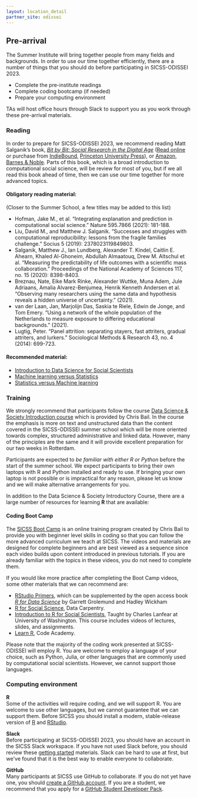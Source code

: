 ```yaml
---
layout: location_detail
partner_site: odissei
---
```


## Pre-arrival

The Summer Institute will bring together people from many fields and backgrounds. In order to use our time together efficiently, there are a number of things that you should do before participating in SICSS-ODISSEI 2023.

- Complete the pre-institute readings
- Complete coding bootcamp (if needed)
- Prepare your computing environment

TAs will host office hours through Slack to support you as you work through these pre-arrival materials.

### Reading

In order to prepare for SICSS-ODISSEI 2023, we recommend reading Matt Salganik’s book, *[Bit by Bit: Social Research in the Digital Age](http://www.bitbybitbook.com)* ([Read online](https://www.bitbybitbook.com/en/1st-ed/preface/) or purchase from [IndieBound](https://www.indiebound.org/book/9780691158648), [Princeton University Press](https://press.princeton.edu/books/paperback/9780691196107/bit-by-bit)), or [Amazon](https://www.amazon.com/Bit-Social-Research-Digital-Age/dp/0691158649), [Barnes & Noble](https://www.barnesandnoble.com/w/bit-by-bit-matthew-salganik/1125483924). Parts of this book, which is a broad introduction to computational social science, will be review for most of you, but if we all read this book ahead of time, then we can use our time together for more advanced topics.

#### <b>Obligatory reading material</b>:
(Closer to the Summer School, a few titles may be added to this list)

- Hofman, Jake M., et al. “Integrating explanation and prediction in computational social science.” Nature 595.7866 (2021): 181-188.
- Liu, David M., and Matthew J. Salganik. “Successes and struggles with computational reproducibility: lessons from the fragile families challenge.” Socius 5 (2019): 2378023119849803.
- Salganik, Matthew J., Ian Lundberg, Alexander T. Kindel, Caitlin E. Ahearn, Khaled Al-Ghoneim, Abdullah Almaatouq, Drew M. Altschul et al. “Measuring the predictability of life outcomes with a scientific mass collaboration.” Proceedings of the National Academy of Sciences 117, no. 15 (2020): 8398-8403.
- Breznau, Nate, Eike Mark Rinke, Alexander Wuttke, Muna Adem, Jule Adriaans, Amalia Alvarez-Benjumea, Henrik Kenneth Andersen et al. “Observing many researchers using the same data and hypothesis reveals a hidden universe of uncertainty.” (2021).
- van der Laan, Jan, Marjolijn Das, Saskia te Riele, Edwin de Jonge, and Tom Emery. “Using a network of the whole population of the Netherlands to measure exposure to differing educational backgrounds.” (2021).
- Lugtig, Peter. “Panel attrition: separating stayers, fast attriters, gradual attriters, and lurkers.” Sociological Methods & Research 43, no. 4 (2014): 699-723.

#### <b>Recommended material</b>:
- [Introduction to Data Science for Social Scientists](https://www.youtube.com/watch?v=jG6pdz4DQu8)
- [Machine learning versus Statistics](https://www.kdnuggets.com/2016/11/machine-learning-vs-statistics.html)
- [Statistics versus Machine learning](https://www.nature.com/articles/nmeth.4642)

### Training

We strongly recommend that participants follow the course [Data Science & Society Introduction course](https://dssoc.github.io/schedule/) which is provided by Chris Bail. In the course the emphasis is more on text and unstructured data than the content covered in the SICSS-ODISSEI summer school which will be more oriented towards complex, structured administrative and linked data. However, many of the principles are the same and it will provide excellent preparation for our two weeks in Rotterdam.

Participants are expected to <i>be familiar with either R or Python</i> before the start of the summer school. We expect participants to bring their own laptops with R and Python installed and ready to use. If bringing your own laptop is not possible or is impractical for any reason, please let us know and we will make alternative arrangements for you.

In addition to the Data Science & Society Introductory Course, there are a large number of resources for learning <b>R</b> that are available:

#### <b>Coding Boot Camp</b>

The [SICSS Boot Camp](https://sicss.io/boot_camp) is an online training program created by Chris Bail to provide you with beginner level skills in coding so that you can follow the more advanced curriculum we teach at SICSS. The videos and materials are designed for complete beginners and are best viewed as a sequence since each video builds upon content introduced in previous tutorials. If you are already familiar with the topics in these videos, you do not need to complete them.

If you would like more practice after completing the Boot Camp videos, some other materials that we can recommend are:
- [RStudio Primers](https://rstudio.cloud/learn/primers), which can be supplemented by the open access book _[R for Data Science](https://r4ds.had.co.nz/)_ by Garrett Grolemund and Hadley Wickham
- [R for Social Science](https://datacarpentry.org/r-socialsci/), Data Carpentry.  
- [Introduction to R for Social Scientists](https://clanfear.github.io/CSSS508/), Taught by Charles Lanfear at University of Washington. This course includes videos of lectures, slides, and assignments.
- [Learn R](https://www.codecademy.com/learn/learn-r), Code Academy.

Please note that the majority of the coding work presented at SICSS-ODISSEI will employ R. You are welcome to employ a language of your choice, such as Python, Julia, or other languages that are commonly used by computational social scientists.  However, we cannot support those languages.


### Computing environment

<b>R</b><br>
Some of the activities will require coding, and we will support R. You are welcome to use other languages, but we cannot guarantee that we can support them. Before SICSS you should install a modern, stable-release version of [R](https://www.r-project.org/) and [RStudio](https://rstudio.com/products/rstudio/download/).

<b>Slack</b><br>
Before participating at SICSS-ODISSEI 2023, you should have an account in the SICSS Slack workspace.  If you have not used Slack before, you should review these [getting started](https://slack.com/help/categories/360000049043-Getting-started) materials.  Slack can be hard to use at first, but we've found that it is the best way to enable everyone to collaborate.

<b>GitHub</b><br>
Many participants at SICSS use GitHub to collaborate. If you do not yet have one, you should [create a GitHub account](https://github.com/join). If you are a student, we recommend that you apply for a [GitHub Student Developer Pack](https://education.github.com/pack).


